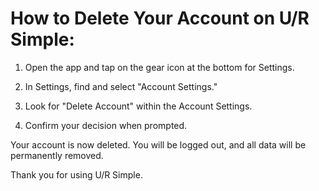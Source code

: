# How to Delete Your Account on U/R Simple:

1. Open the app and tap on the gear icon at the bottom for Settings.

2. In Settings, find and select "Account Settings."

3. Look for "Delete Account" within the Account Settings.

4. Confirm your decision when prompted.

Your account is now deleted. You will be logged out, and all data will be permanently removed.

Thank you for using U/R Simple.
